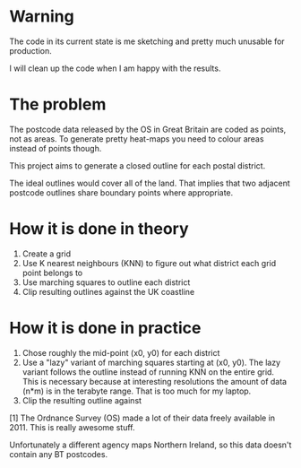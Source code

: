 # Warning

The code in its current state is me sketching and pretty much unusable for production.

I will clean up the code when I am happy with the results.

# The problem

The postcode data released by the OS in Great Britain are coded as points, not as areas.
To generate pretty heat-maps you need to colour areas instead of points though.

This project aims to generate a closed outline for each postal district.

The ideal outlines would cover all of the land. That implies that two adjacent postcode outlines share boundary points where appropriate.

# How it is done in theory

1. Create a grid
2. Use K nearest neighbours (KNN) to figure out what district each grid point belongs to
3. Use marching squares to outline each district
4. Clip resulting outlines against the UK coastline

# How it is done in practice

1. Chose roughly the mid-point (x0, y0) for each district
2. Use a "lazy" variant of marching squares starting at (x0, y0). The lazy variant follows the outline instead of running KNN on the entire grid. This is necessary because at interesting resolutions the amount of data (n*m) is in the terabyte range. That is too much for my laptop.
3. Clip the resulting outline against 

[1]
The Ordnance Survey (OS) made a lot of their data freely available in 2011. This is
really awesome stuff.

Unfortunately a different agency maps Northern Ireland, so this data doesn't
contain any BT postcodes.